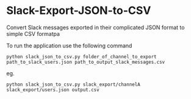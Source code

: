 # Slack-Export-JSON-to-CSV
Convert Slack messages exported in their complicated JSON format to simple CSV formatpa

To run the application use the following command

```shell
python slack_json_to_csv.py folder_of_channel_to_export path_to_slack_users.json path_to_output_slack_messages.csv

```

eg.

```shell
python slack_json_to_csv.py slack_export/channelA slack_export/users.json output.csv
```
